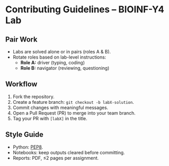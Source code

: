 # Contributing Guidelines – BIOINF-Y4 Lab

## Pair Work
- Labs are solved alone or in pairs (roles A & B).
- Rotate roles based on lab-level instructions:  
  - **Role A:** driver (typing, coding)  
  - **Role B:** navigator (reviewing, questioning)  

## Workflow
1. Fork the repository.
2. Create a feature branch: `git checkout -b labX-solution`.
3. Commit changes with meaningful messages.
4. Open a Pull Request (PR) to merge into your team branch.
5. Tag your PR with `[labX]` in the title.

## Style Guide
- Python: [PEP8](https://peps.python.org/pep-0008/).
- Notebooks: keep outputs cleared before committing.
- Reports: PDF, ≤2 pages per assignment.


